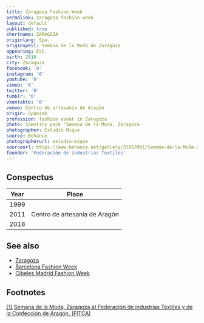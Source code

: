 ```yaml
---
title: Zaragoza Fashion Week
permalink: zaragoza-fashion-week
layout: default
published: true
shortname: ZARAGOZA
originlang: Spa.
originspell: Semana de la Moda de Zaragoza
appearing: Est.
birth: 2010
city: Zaragoza
facebook: '0'
instagram: '0'
youtube: '0'
vimeo: '0'
twitter: '0'
tumblr: '0'
vkontakte: '0'
venue: Centro de artesanía de Aragón
origin: Spanish
profession: fashion event in Zaragoza
photo: Identity pack "Semana de la Moda, Zaragoza
photographer: Estudio Mique
source: Behance
photographerurl: estudio-mique
sourceurl: https://www.behance.net/gallery/37053981/Semana-de-la-Moda-Zaragoza
founder: 'Federación de industrias Textiles'
---
```


## Conspectus

|Year|Place|
|----|-----|
|1999||
|2011|Centro de artesanía de Aragón|
|2018||

## See also

+ [Zaragoza](Zaragoza)
+ [Barcelona Fashion Week](barcelona-fashion-week )
+ [Cibeles Madrid Fashion Week](cibeles-madrid-fashion-week)

## Footnotes

[[1]](#a1) <span id="f1"></span> [Semana de la Moda, Zaragoza at Federación de industrias Textiles y de la Confección de Aragón, (FITCA)](http://fitca.com/?p=2560)
